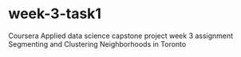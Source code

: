 # week-3-task1
Coursera Applied data science capstone project
week 3 assignment
Segmenting and Clustering Neighborhoods in Toronto

